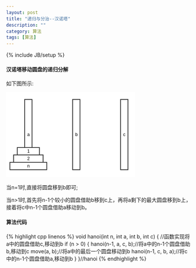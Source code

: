 ```yaml
---
layout: post
title: "递归与分治--汉诺塔"
description: ""
category: 算法
tags: [算法]
---
```

{% include JB/setup %}

#### 汉诺塔移动圆盘的递归分解

如下图所示:

![hanoi](/assets/img/201309230201.png)

当n=1时,直接将圆盘移到b即可;

当n>1时,首先将n-1个较小的圆盘借助b移到c上，再将a剩下的最大圆盘移到b上，接着将c中n-1个圆盘借助a移动到b。

<!--more-->
#### 算法代码
{% highlight cpp linenos %}
void hanoi(int n, int a, int b, int c)
{
    //函数实现将a中的圆盘借助c,移动到b
    if (n > 0) {
        hanoi(n-1, a, c, b);//将a中的n-1个圆盘借助b,移动到c
        move(a, b);//将a中的最后一个圆盘移动到b
        hanoi(n-1, c, b, a);//将c中的n-1个圆盘借助a,移动到b
    }
}//hanoi
{% endhighlight %}